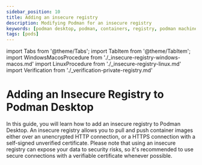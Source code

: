 ```yaml
---
sidebar_position: 10
title: Adding an insecure registry
description: Modifying Podman for an insecure registry
keywords: [podman desktop, podman, containers, registry, podman machine]
tags: [pods]
---
```


import Tabs from '@theme/Tabs';
import TabItem from '@theme/TabItem';
import WindowsMacosProcedure from './\_insecure-registry-windows-macos.md'
import LinuxProcedure from './\_insecure-registry-linux.md'
import Verification from './\_verification-private-registry.md'

# Adding an Insecure Registry to Podman Desktop

In this guide, you will learn how to add an insecure registry to Podman Desktop. An insecure registry allows you to pull and push container images either over an unencrypted HTTP connection, or a HTTPS connection with a self-signed unverified certificate. Please note that using an insecure registry can expose your data to security risks, so it's recommended to use secure connections with a verifiable certificate whenever possible.

<Tabs groupId="operating-systems">
<TabItem value="win" label="Windows">

<WindowsMacosProcedure />

</TabItem>
<TabItem value="mac" label="macOS">

<WindowsMacosProcedure />

</TabItem>
<TabItem value="linux" label="Linux">

<LinuxProcedure />

</TabItem>
</Tabs>

<Verification />

